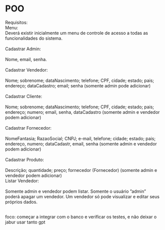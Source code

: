 # POO
Requisitos:</br>
Menu: </br>
	Deverá existir inicialmente um menu de controle de acesso a todas as funcionalidades do sistema. </br></br>
Cadastrar Admin:</br></br>
	Nome, email, senha.</br></br>
Cadastrar Vendedor:</br></br>
	Nome; sobrenome; dataNascimento; telefone; CPF, cidade; estado; pais; endereço; dataCadastro; email; senha
	(somente admin pode adicionar)</br></br>
Cadastrar Cliente:	</br></br>
	Nome; sobrenome; dataNascimento; telefone; CPF, cidade; estado; pais; endereço; numero; email, senha,
	dataCadastro (somente admin e vendedor podem adicionar)</br></br>
Cadastrar Fornecedor:</br></br>
 	NomeFantasia; RazaoSocial; CNPJ; e-mail, telefone; cidade; estado; pais; endereço, numero; dataCadastr, email,
	senha (somente admin e vendedor podem adicionar)</br></br>
Cadastrar Produto:</br></br>
	Descrição; quantidade; preço; fornecedor (Fornecedor) (somente admin e vendedor podem adicionar)</br>
Listar Vendedor:</br></br>
	Somente admin e vendedor podem listar. Somente o usuário ”admin” poderá apagar um vendedor. Um vendedor
só pode visualizar e editar seus próprios dados.</br></br>


foco: começar a integrar com o banco e verificar os testes, e não deixar o jabur usar tanto gpt



